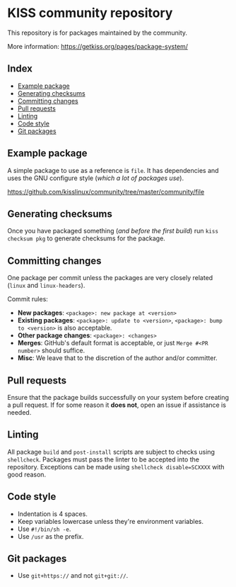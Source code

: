 # KISS community repository

This repository is for packages maintained by the community.

More information: <https://getkiss.org/pages/package-system/>

## Index

<!-- vim-markdown-toc GFM -->

* [Example package](#example-package)
* [Generating checksums](#generating-checksums)
* [Committing changes](#committing-changes)
* [Pull requests](#pull-requests)
* [Linting](#linting)
* [Code style](#code-style)
* [Git packages](#git-packages)

<!-- vim-markdown-toc -->


## Example package

A simple package to use as a reference is `file`. It has dependencies and uses the GNU configure style (*which a lot of packages use*).

https://github.com/kisslinux/community/tree/master/community/file


## Generating checksums

Once you have packaged something (*and before the first build*) run `kiss checksum pkg` to generate checksums for the package.


## Committing changes

One package per commit unless the packages are very closely related (`linux` and `linux-headers`).

Commit rules:

* **New packages**: `<package>: new package at <version>`
* **Existing packages**: `<package>: update to <version>`, `<package>: bump to <version>` is also acceptable.
* **Other package changes**: `<package>: <changes>`
* **Merges**: GitHub's default format is acceptable, or just `Merge #<PR number>` should suffice.
* **Misc**: We leave that to the discretion of the author and/or committer.


## Pull requests

Ensure that the package builds successfully on your system before creating a pull request. If for some reason it **does not**, open an issue if assistance is needed.


## Linting

All package `build` and `post-install` scripts are subject to checks using `shellcheck`. Packages must pass the linter to be accepted into the repository. Exceptions can be made using `shellcheck disable=SCXXXX` with good reason.

## Code style

- Indentation is 4 spaces.
- Keep variables lowercase unless they're environment variables.
- Use `#!/bin/sh -e`.
- Use `/usr` as the prefix.

## Git packages

- Use `git+https://` and not `git+git://`.
